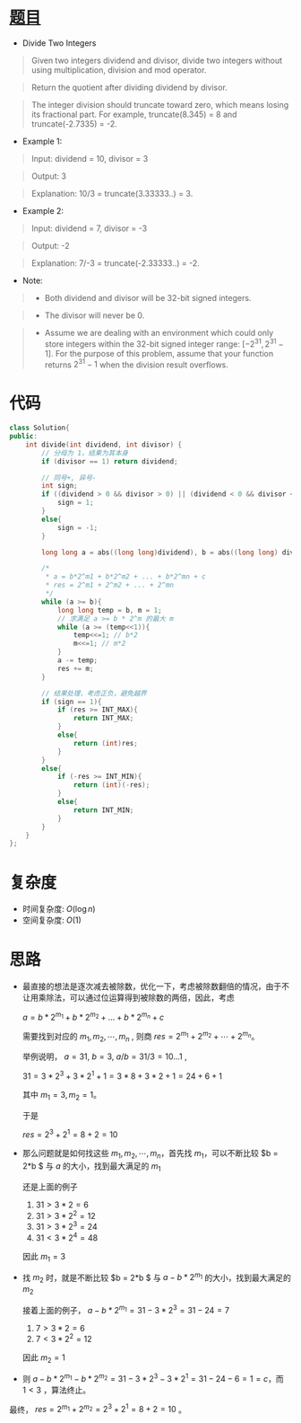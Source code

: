 # [题目](https://leetcode.com/problems/divide-two-integers/)

* Divide Two Integers

> Given two integers dividend and divisor, divide two integers without using multiplication, division and mod operator.

> Return the quotient after dividing dividend by divisor.

> The integer division should truncate toward zero, which means losing its fractional part. For example, truncate(8.345) = 8 and truncate(-2.7335) = -2.

* Example 1:

> Input: dividend = 10, divisor = 3

> Output: 3

> Explanation: 10/3 = truncate(3.33333..) = 3.

* Example 2:

> Input: dividend = 7, divisor = -3

> Output: -2

> Explanation: 7/-3 = truncate(-2.33333..) = -2.

* Note:

>- Both dividend and divisor will be 32-bit signed integers.

>- The divisor will never be 0.

>- Assume we are dealing with an environment which could only store integers within the 32-bit signed integer range: $[−2^{31},  2^{31} − 1]$. For the purpose of this problem, assume that your function returns $2^{31} − 1$ when the division result overflows.


# 代码

```cpp
class Solution{
public:
    int divide(int dividend, int divisor) {
        // 分母为 1，结果为其本身
        if (divisor == 1) return dividend;

        // 同号+, 异号-
        int sign;
        if ((dividend > 0 && divisor > 0) || (dividend < 0 && divisor < 0)){
            sign = 1;
        }
        else{
            sign = -1;
        }

        long long a = abs((long long)dividend), b = abs((long long) divisor), res = 0;

        /*
         * a = b*2^m1 + b*2^m2 + ... + b*2^mn + c
         * res = 2^m1 + 2^m2 + ... + 2^mn
         */
        while (a >= b){
            long long temp = b, m = 1;
            // 求满足 a >= b * 2^m 的最大 m
            while (a >= (temp<<1)){
                temp<<=1; // b*2
                m<<=1; // m*2
            }
            a -= temp;
            res += m;
        }

        // 结果处理，考虑正负，避免越界
        if (sign == 1){
            if (res >= INT_MAX){
                return INT_MAX;
            }
            else{
                return (int)res;
            }
        }
        else{
            if (-res >= INT_MIN){
                return (int)(-res);
            }
            else{
                return INT_MIN;
            }
        }
    }
};
```

# 复杂度

* 时间复杂度: $O(\log n)$
* 空间复杂度: $O(1)$

# 思路

* 最直接的想法是逐次减去被除数，优化一下，考虑被除数翻倍的情况，由于不让用乘除法，可以通过位运算得到被除数的两倍，因此，考虑 

  $a = b*2^{m_1} + b*2^{m_2} + ... + b*2^{m_n} + c$

  需要找到对应的 $m_{1}, m_{2}, \cdots, m_{n}$ , 则商 $res = 2^{m_1} + 2^{m_2}+ \cdots + 2^{m_n}$。

  举例说明， $a = 31,\ b = 3, \ a/b = 31/3 = 10...1$ , 

  $31 = 3*2^3 + 3*2^1 + 1 = 3*8 + 3*2 + 1 = 24 + 6 + 1$

  其中 $m_{1} = 3, m_{2} = 1$。

  于是

  $res = 2^3 + 2^1 = 8+2 = 10$

  

* 那么问题就是如何找这些 $m_{1}, m_{2}, \cdots, m_{n}$，首先找 $m_{1}$，可以不断比较 $b = 2*b $ 与 $a$ 的大小，找到最大满足的 $m_1$ 

  还是上面的例子

  1. $31 > 3*2 = 6$
  2. $31 > 3*2^2 = 12$
  3. $31 > 3*2^3 = 24$
  4. $31 < 3*2^4 = 48$
  
  因此 $m_{1} = 3$
  
* 找 $m_{2}$ 时，就是不断比较 $b = 2*b $  与  $a - b*2^{m_1}$ 的大小，找到最大满足的 $m_{2}$

  接着上面的例子， $a - b*2^{m_1} = 31 - 3*2^3 = 31 - 24 = 7$


   1. $7 > 3*2 = 6$
   2. $7 < 3*2^2 = 12$

  因此 $m_{2} = 1$

* 则 $a - b*2^{m_1} - b*2^{m_2} = 31 - 3*2^3 - 3*2^1 = 31 - 24 - 6 = 1 = c$，而 $1 < 3$ ，算法终止。

最终， $res = 2^{m_1} + 2^{m_2} = 2^3 + 2^1 = 8 + 2 = 10$ 。